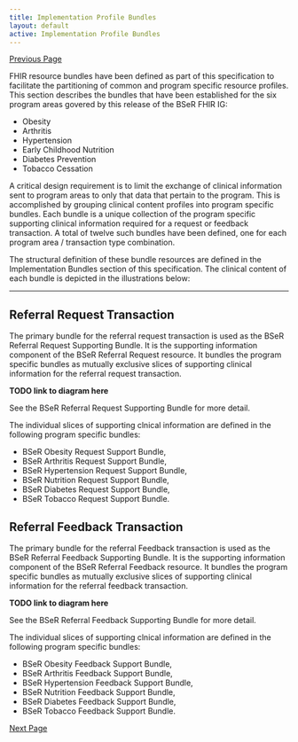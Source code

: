 ```yaml
---
title: Implementation Profile Bundles
layout: default
active: Implementation Profile Bundles
---
```


[Previous Page](Referral_Feedback_Transaction_Profiles.html)

FHIR resource bundles have been defined as part of this specification to facilitate the partitioning of common and program specific resource profiles. This section describes the bundles that have been established for the six program areas govered by this release of the BSeR FHIR IG:

* Obesity
* Arthritis
* Hypertension
* Early Childhood Nutrition
* Diabetes Prevention
* Tobacco Cessation

A critical design requirement is to limit the exchange of clinical information sent to program areas to only that data that pertain to the program. This is accomplished by grouping clinical content profiles into program specific bundles. Each bundle is a unique collection of the program specific supporting clinical information required for a request or feedback transaction. A total of twelve such bundles have been defined, one for each program area / transaction type combination.

The structural definition of these bundle resources are defined in the Implementation Bundles section of this specification. The clinical content of each bundle is depicted in the illustrations below:


-----

## Referral Request Transaction
The primary bundle for the referral request transaction is used as the BSeR Referral Request Supporting Bundle. It is the supporting information component of the BSeR Referral Request resource. It bundles the program specific bundles as mutually exclusive slices of supporting clinical information for the referral request transaction.

**TODO link to diagram here**

See the BSeR Referral Request Supporting Bundle for more detail.

The individual slices of supporting clnical information are defined in the following program specific bundles:

* BSeR Obesity Request Support Bundle,
* BSeR Arthritis Request Support Bundle,
* BSeR Hypertension Request Support Bundle,
* BSeR Nutrition Request Support Bundle,
* BSeR Diabetes Request Support Bundle,
* BSeR Tobacco Request Support Bundle.

## Referral Feedback Transaction
The primary bundle for the referral Feedback transaction is used as the BSeR Referral Feedback Supporting Bundle. It is the supporting information component of the BSeR Referral Feedback resource. It bundles the program specific bundles as mutually exclusive slices of supporting clinical information for the referral feedback transaction.

**TODO link to diagram here**

See the BSeR Referral Feedback Supporting Bundle for more detail.

The individual slices of supporting clnical information are defined in the following program specific bundles:

* BSeR Obesity Feedback Support Bundle,
* BSeR Arthritis Feedback Support Bundle,
* BSeR Hypertension Feedback Support Bundle,
* BSeR Nutrition Feedback Support Bundle,
* BSeR Diabetes Feedback Support Bundle,
* BSeR Tobacco Feedback Support Bundle.


[Next Page](Implementation_Bundles.html)